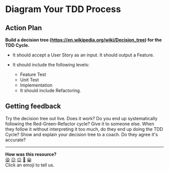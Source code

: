 # Diagram Your TDD Process

## Action Plan

**Build a decision tree (https://en.wikipedia.org/wiki/Decision_tree) for the TDD Cycle.**

* It should accept a User Story as an input. It should output a Feature.

* It should include the following levels:
  - Feature Test
  - Unit Test
  - Implementation
  - It should include Refactoring.

## Getting feedback
Try the decision tree out live. Does it work? Do you end up systematically following the Red-Green-Refactor cycle?
Give it to someone else. When they follow it without interpreting it too much, do they end up doing the TDD Cycle?
Show and explain your decision tree to a coach. Do they agree it's accurate?

<!-- BEGIN GENERATED SECTION DO NOT EDIT -->

---

**How was this resource?**  
[😫](https://airtable.com/shrUJ3t7KLMqVRFKR?prefill_Repository=skills-workshops&prefill_File=practicals/testing/diagram_the_your_process.md&prefill_Sentiment=😫) [😕](https://airtable.com/shrUJ3t7KLMqVRFKR?prefill_Repository=skills-workshops&prefill_File=practicals/testing/diagram_the_your_process.md&prefill_Sentiment=😕) [😐](https://airtable.com/shrUJ3t7KLMqVRFKR?prefill_Repository=skills-workshops&prefill_File=practicals/testing/diagram_the_your_process.md&prefill_Sentiment=😐) [🙂](https://airtable.com/shrUJ3t7KLMqVRFKR?prefill_Repository=skills-workshops&prefill_File=practicals/testing/diagram_the_your_process.md&prefill_Sentiment=🙂) [😀](https://airtable.com/shrUJ3t7KLMqVRFKR?prefill_Repository=skills-workshops&prefill_File=practicals/testing/diagram_the_your_process.md&prefill_Sentiment=😀)  
Click an emoji to tell us.

<!-- END GENERATED SECTION DO NOT EDIT -->
